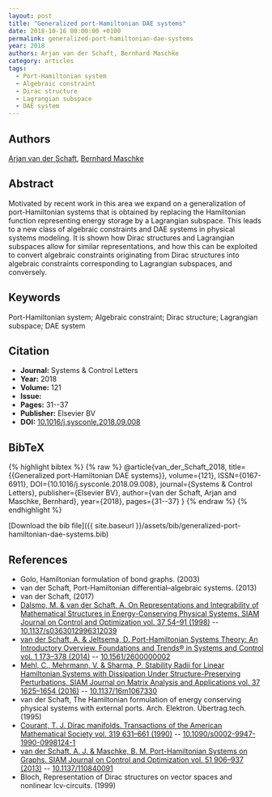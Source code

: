 ```yaml
---
layout: post
title: "Generalized port-Hamiltonian DAE systems"
date: 2018-10-16 00:00:00 +0100
permalink: generalized-port-hamiltonian-dae-systems
year: 2018
authors: Arjan van der Schaft, Bernhard Maschke
category: articles
tags:
  - Port-Hamiltonian system
  - Algebraic constraint
  - Dirac structure
  - Lagrangian subspace
  - DAE system
---
```

 
## Authors
[Arjan van der Schaft](authors/arjan-van-der-schaft), [Bernhard Maschke](authors/bernhard-maschke)
 
## Abstract
Motivated by recent work in this area we expand on a generalization of port-Hamiltonian systems that is obtained by replacing the Hamiltonian function representing energy storage by a Lagrangian subspace. This leads to a new class of algebraic constraints and DAE systems in physical systems modeling. It is shown how Dirac structures and Lagrangian subspaces allow for similar representations, and how this can be exploited to convert algebraic constraints originating from Dirac structures into algebraic constraints corresponding to Lagrangian subspaces, and conversely.
 
## Keywords
Port-Hamiltonian system; Algebraic constraint; Dirac structure; Lagrangian subspace; DAE system
 
## Citation
- **Journal:** Systems &amp; Control Letters
- **Year:** 2018
- **Volume:** 121
- **Issue:** 
- **Pages:** 31--37
- **Publisher:** Elsevier BV
- **DOI:** [10.1016/j.sysconle.2018.09.008](https://doi.org/10.1016/j.sysconle.2018.09.008)
 
## BibTeX
{% highlight bibtex %}
{% raw %}
@article{van_der_Schaft_2018,
  title={{Generalized port-Hamiltonian DAE systems}},
  volume={121},
  ISSN={0167-6911},
  DOI={10.1016/j.sysconle.2018.09.008},
  journal={Systems &amp; Control Letters},
  publisher={Elsevier BV},
  author={van der Schaft, Arjan and Maschke, Bernhard},
  year={2018},
  pages={31--37}
}
{% endraw %}
{% endhighlight %}
 
[Download the bib file]({{ site.baseurl }}/assets/bib/generalized-port-hamiltonian-dae-systems.bib)
 
## References
- Golo, Hamiltonian formulation of bond graphs. (2003)
- van der Schaft, Port-Hamiltonian differential–algebraic systems. (2013)
- van der Schaft, (2017)
- [Dalsmo, M. & van der Schaft, A. On Representations and Integrability of Mathematical Structures in Energy-Conserving Physical Systems. SIAM Journal on Control and Optimization vol. 37 54–91 (1998)](on-representations-and-integrability-of-mathematical-structures-in-energy-conserving-physical-systems) -- [10.1137/s0363012996312039](https://doi.org/10.1137/s0363012996312039)
- [van der Schaft, A. & Jeltsema, D. Port-Hamiltonian Systems Theory: An Introductory Overview. Foundations and Trends® in Systems and Control vol. 1 173–378 (2014)](port-hamiltonian-systems-theory-an-introductory-overview) -- [10.1561/2600000002](https://doi.org/10.1561/2600000002)
- [Mehl, C., Mehrmann, V. & Sharma, P. Stability Radii for Linear Hamiltonian Systems with Dissipation Under Structure-Preserving Perturbations. SIAM Journal on Matrix Analysis and Applications vol. 37 1625–1654 (2016)](stability-radii-for-linear-hamiltonian-systems-with-dissipation-under-structure-preserving-perturbations) -- [10.1137/16m1067330](https://doi.org/10.1137/16m1067330)
- van der Schaft, The Hamiltonian formulation of energy conserving physical systems with external ports. Arch. Elektron. Übertrag.tech. (1995)
- [Courant, T. J. Dirac manifolds. Transactions of the American Mathematical Society vol. 319 631–661 (1990)](dirac-manifolds) -- [10.1090/s0002-9947-1990-0998124-1](https://doi.org/10.1090/s0002-9947-1990-0998124-1)
- [van der Schaft, A. J. & Maschke, B. M. Port-Hamiltonian Systems on Graphs. SIAM Journal on Control and Optimization vol. 51 906–937 (2013)](port-hamiltonian-systems-on-graphs) -- [10.1137/110840091](https://doi.org/10.1137/110840091)
- Bloch, Representation of Dirac structures on vector spaces and nonlinear lcv-circuits. (1999)


